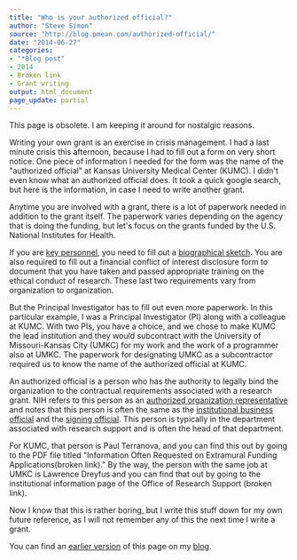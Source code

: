 ```yaml
---
title: "Who is your authorized official?"
author: "Steve Simon"
source: "http://blog.pmean.com/authorized-official/"
date: "2014-06-27"
categories:
- "*Blog post"
- 2014
- Broken link
- Grant writing
output: html_document
page_update: partial
---
```


This page is obsolete. I am keeping it around for nostalgic reasons.

Writing your own grant is an exercise in crisis management. I had a last minute crisis this afternoon, because I had to fill out a form on very short notice. One piece of information I needed for the form was the name of the "authorized official" at Kansas University Medical Center (KUMC). I didn't even know what an authorized official does. It took a quick google search, but here is the information, in case I need to write another grant.

<!---More--->

Anytime you are involved with a grant, there is a lot of paperwork needed in addition to the grant itself. The paperwork varies depending on the agency that is doing the funding, but let's focus on the grants funded by the U.S. National Institutes for Health.

If you are [key personnel][nih1], you need to fill out a [biographical sketch][nih2]. You are also required to fill out a financial conflict of interest disclosure form to document that you have taken and passed appropriate training on the ethical conduct of research. These last two requirements vary from organization to organization.

But the Principal Investigator has to fill out even more paperwork. In this particular example, I was a Principal Investigator (PI) along with a colleague at KUMC. With two PIs, you have a choice, and we chose to make KUMC the lead institution and they would subcontract with the University of Missouri-Kansas City (UMKC) for my work and the work of a programmer also at UMKC. The paperwork for designating UMKC as a subcontractor required us to know the name of the authorized official at KUMC.

An authorized official is a person who has the authority to legally bind the organization to the contractual requirements associated with a research grant. NIH refers to this person as an [authorized organization representative][nih3] and notes that this person is often the same as the [institutional business official][nih4] and the [signing official][nih5]. This person is typically in the department associated with research support and is often the head of that department.

For KUMC, that person is Paul Terranova, and you can find this out by going to the PDF file titled "Information Often Requested on Extramural Funding Applications(broken link)." By the way, the person with the same job at UMKC is Lawrence Dreyfus and you can find that out by going to the institutional information page of the Office of Research Support (broken link).

Now I know that this is rather boring, but I write this stuff down for my own future reference, as I will not remember any of this the next time I write a grant.

You can find an [earlier version][sim1] of this page on my [blog][sim2].

[sim1]: http://blog.pmean.com/authorized-official/
[sim2]: http://blog.pmean.com

[nih1]: http://grants.nih.gov/grants/policy/senior_key_personnel_faqs.htm
[nih2]: http://grants.nih.gov/grants/funding/phs398/biosketchsample.pdf
[nih3]: http://grants.nih.gov/grants/glossary.htm#AuthorizedOrganizationRepresentative%28AOR%29
[nih4]: http://grants.nih.gov/grants/glossary.htm#InstitutionalBusinessOfficial
[nih5]: http://grants.nih.gov/grants/glossary.htm#SigningOfficial%28SO%29
